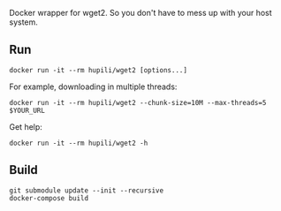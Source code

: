 Docker wrapper for wget2. So you don't have to mess up with your host system.

## Run

```
docker run -it --rm hupili/wget2 [options...]
```

For example, downloading in multiple threads:

```
docker run -it --rm hupili/wget2 --chunk-size=10M --max-threads=5 $YOUR_URL
```

Get help:

```
docker run -it --rm hupili/wget2 -h
```

## Build

```
git submodule update --init --recursive
docker-compose build
```
